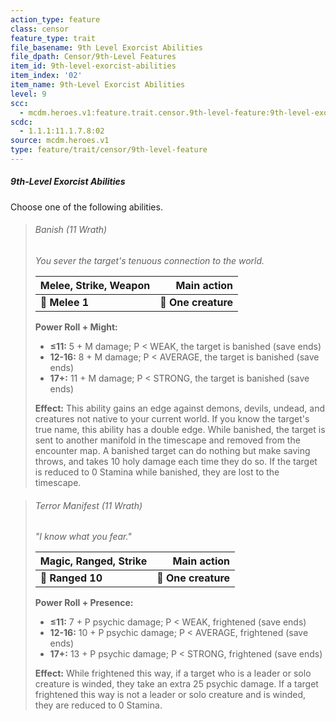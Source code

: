 ```yaml
---
action_type: feature
class: censor
feature_type: trait
file_basename: 9th Level Exorcist Abilities
file_dpath: Censor/9th-Level Features
item_id: 9th-level-exorcist-abilities
item_index: '02'
item_name: 9th-Level Exorcist Abilities
level: 9
scc:
  - mcdm.heroes.v1:feature.trait.censor.9th-level-feature:9th-level-exorcist-abilities
scdc:
  - 1.1.1:11.1.7.8:02
source: mcdm.heroes.v1
type: feature/trait/censor/9th-level-feature
---
```


##### 9th-Level Exorcist Abilities

Choose one of the following abilities.

<!-- -->
> ###### Banish (11 Wrath)
>
> *You sever the target's tenuous connection to the world.*
>
> | **Melee, Strike, Weapon** |     **Main action** |
> | ------------------------- | ------------------: |
> | **📏 Melee 1**            | **🎯 One creature** |
>
> **Power Roll + Might:**
>
> - **≤11:** 5 + M damage; P < WEAK, the target is banished (save ends)
> - **12-16:** 8 + M damage; P < AVERAGE, the target is banished (save ends)
> - **17+:** 11 + M damage; P < STRONG, the target is banished (save ends)
>
> **Effect:** This ability gains an edge against demons, devils, undead, and creatures not native to your current world. If you know the target's true name, this ability has a double edge. While banished, the target is sent to another manifold in the timescape and removed from the encounter map. A banished target can do nothing but make saving throws, and takes 10 holy damage each time they do so. If the target is reduced to 0 Stamina while banished, they are lost to the timescape.

<!-- -->
> ###### Terror Manifest (11 Wrath)
>
> *"I know what you fear."*
>
> | **Magic, Ranged, Strike** |     **Main action** |
> | ------------------------- | ------------------: |
> | **📏 Ranged 10**          | **🎯 One creature** |
>
> **Power Roll + Presence:**
>
> - **≤11:** 7 + P psychic damage; P < WEAK, frightened (save ends)
> - **12-16:** 10 + P psychic damage; P < AVERAGE, frightened (save ends)
> - **17+:** 13 + P psychic damage; P < STRONG, frightened (save ends)
>
> **Effect:** While frightened this way, if a target who is a leader or solo creature is winded, they take an extra 25 psychic damage. If a target frightened this way is not a leader or solo creature and is winded, they are reduced to 0 Stamina.
